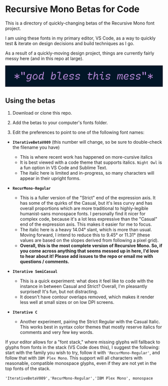 # Recursive Mono Betas for Code

This is a directory of quickly-changing betas of the Recursive Mono font project.

I am using these fonts in my primary editor, VS Code, as a way to quickly test & iterate on design decisions and build techniques as I go.

As a result of a quickly-moving design project, things are currently fairly messy here (and in this repo at large).

![god bless this mess](mess.png)

## Using the betas

1. Download or clone this repo.
   
2. Add the betas to your computer's fonts folder.
   
3. Edit the preferences to point to one of the following font names:

  - **`IterativeBetaV009`** (this number will change, so be sure to double-check the filename you have)
    - This is where recent work has happened on more-cursive italics
    - It is best viewed with a code theme that supports italics. `Night Owl` is a fun option in VS Code and Sublime Text.
    - The italic here is limited and in-progress, so many characters will appear in their upright forms.

  - **`RecurMono-Regular`**
    - This is a fuller version of the "Strict" end of the expression axis. It has some of the quirks of the Casual, but it's less curvy and has overall proportions which are more traditional to highly-legible humanist-sans monospace fonts. I personally find it nicer for complex code, because it's a lot less expressive than the "Casual" end of the expression axis. This makes it easier for me to focus.
    - The italic here is a heavy 14.04° slant, which is more than usual. Moving forward, I intend to reduce this to 9.45° or 11.31° (these values are based on the slopes derived from following a pixel grid).
    - **Overall, this is the most complete version of Recursive Mono. So, if you come across anything that seems messed up in here, I'd love to hear about it! Please add issues to the repo or email me with questions / comments.**

  - **`Iterative SemiCasual`**
    - This is a quick experiment: what does it feel like to code with the instance in between Casual and Strict? Overall, I'm pleasantly surprised! It's fun, but not distracting.
    - It doesn't have contour overlaps removed, which makes it render less well at small sizes or on low DPI screens.

  - **`Iterative C`**
    - Another experiment, pairing the Strict Regular with the Casual Italic. This works best in syntax color themes that mostly reserve italics for comments and very few key words.

If your editor allows for a "font stack," where missing glyphs will fallback to glyphs from fonts in the stack (VS Code does this), I suggest the following: start with the family you wish to try, follow it with `'RecurMono-Regular'`, and follow that with `IBM Plex Mono`. This support will all characters with reasonable, compatible monospace glyphs, even if they are not yet in the top fonts of the stack.

```
'IterativeBetaV009','RecurMono-Regular','IBM Plex Mono', monospace
```

